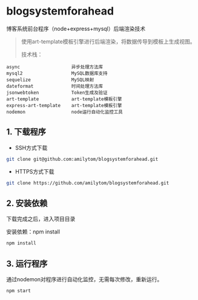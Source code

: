# blogsystemforahead
博客系统前台程序（node+express+mysql）后端渲染技术

>   使用art-template模板引擎进行后端渲染，将数据传导到模板上生成视图。
>
>   技术栈：

```
async                   异步处理方法库
mysql2                  MySQL数据库支持
sequelize               MySQL映射
dateformat              时间处理方法库
jsonwebtoken            Token生成及验证
art-template  			art-template模板引擎
express-art-template    art-template模板引擎
nodemon                 node运行自动化监控工具
```



## 1. 下载程序

-   SSH方式下载

```bash
git clone git@github.com:amilytom/blogsystemforahead.git  
```

-   HTTPS方式下载

```bash
git clone https://github.com/amilytom/blogsystemforahead.git
```



## 2. 安装依赖

下载完成之后，进入项目目录

安装依赖：npm install

```bash
npm install
```



## 3. 运行程序

通过nodemon对程序进行自动化监控，无需每次修改，重新运行。

```bash
npm start
```



